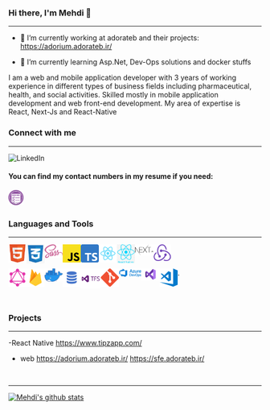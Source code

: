 ### Hi there, I'm Mehdi 👋

---

 - 🔭 I’m currently working at adorateb and their projects: 
  https://adorium.adorateb.ir/
  
 - 🌱 I’m currently learning Asp.Net, Dev-Ops solutions and docker stuffs

I am a web and mobile application developer with 3 years of working
experience in different types of business fields including pharmaceutical, health, and
social activities. Skilled mostly in mobile application development and web front-end
development. My area of expertise is React, Next-Js and React-Native


### Connect with me

---

[<img align="left" alt="LinkedIn" width="80" src="https://github.com/mmttt89/mmttt89/blob/main/images/linkedin_logo.ico" />](https://www.linkedin.com/in/mehdi-taghdisi-167203173/)

<br/>

#### You can find my contact numbers in my resume if you need:
[<img align="left" alt="LinkedIn" width="30px" src="https://github.com/mmttt89/mmttt89/blob/main/images/resume_1.png" />](https://github.com/mmttt89/mmttt89/blob/main/Mehdi%20Resume.pdf)


<br />
<br />

### Languages and Tools

---

<img align="left" alt="HTML5" width="36px" src="https://github.com/mmttt89/mmttt89/blob/main/images/Html_logo.png" />
<img align="left" alt="CSS" width="36px" src="https://github.com/mmttt89/mmttt89/blob/main/images/css_logo.png" />
<img align="left" alt="Sass" width="36px" src="https://github.com/mmttt89/mmttt89/blob/main/images/sass_logo.png" />
<img align="left" alt="JS" width="36px" src="https://github.com/mmttt89/mmttt89/blob/main/images/javascript.svg.png" />
<img align="left" alt="TS" width="36px" src="https://github.com/mmttt89/mmttt89/blob/main/images/ts_logo.svg.png" />
<img align="left" alt="React" width="36px" src="https://github.com/mmttt89/mmttt89/blob/main/images/react_logo.png" />
<img align="left" alt="ReactNative" width="36px" src="https://github.com/mmttt89/mmttt89/blob/main/images/RN_logo.png" />
<img align="left" alt="NextJs" width="36px" src="https://github.com/mmttt89/mmttt89/blob/main/images/Nextjs_logogo.svg.png" />
<img align="left" alt="Redux" width="36px" src="https://github.com/mmttt89/mmttt89/blob/main/images/redux_logo.png" />

<br />
<br />


<img align="left" alt="Graphql" width="36px" src="https://github.com/mmttt89/mmttt89/blob/main/images/graphql_logo.png" />   .
<img align="left" alt="Firebase" width="36px" src="https://github.com/mmttt89/mmttt89/blob/main/images/firebase_logo.png" />
<img align="left" alt="Docker" width="36px" src="https://github.com/mmttt89/mmttt89/blob/main/images/docker-logo.png" />
<img align="left" alt="SQL" width="36px" src="https://github.com/mmttt89/mmttt89/blob/main/images/SQL_logo.png" />
<img align="left" alt="TFS" width="40px" src="https://github.com/mmttt89/mmttt89/blob/main/images/tfs_logo.png" />
<img align="left" alt="Git" width="36px" src="https://github.com/mmttt89/mmttt89/blob/main/images/Git_logo.png" />
<img align="left" alt="Azure" width="45px" src="https://github.com/mmttt89/mmttt89/blob/main/images/Azure-DevOps.jpeg" />
<img align="left" alt="Visual studio" width="36px" src="https://github.com/mmttt89/mmttt89/blob/main/images/Visual-Studio-Logo.png" />
<img align="left" alt="VS code" width="36px" src="https://github.com/mmttt89/mmttt89/blob/main/images/vs_code.png" />

<br />
<br />

### Projects

---
-React Native
https://www.tipzapp.com/

- web
 https://adorium.adorateb.ir/
 https://sfe.adorateb.ir/

<br/>

---

[![Mehdi's github stats](https://github-readme-stats.vercel.app/api?username=mmttt89)](https://github.com/mmttt89/github-readme-stats)
